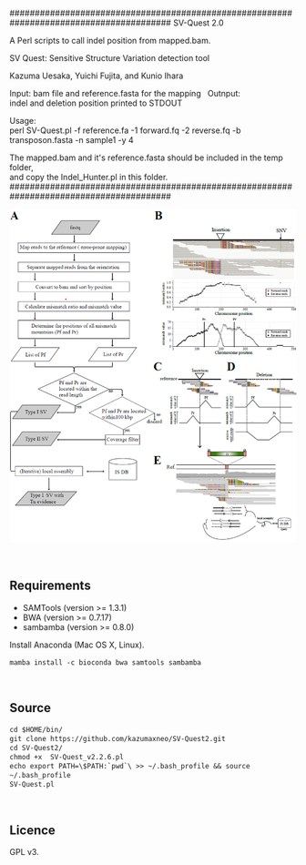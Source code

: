 ######################################################################################## 
SV-Quest 2.0

A Perl scripts to call indel position from mapped.bam.   

SV Quest: Sensitive Structure Variation detection tool

Kazuma Uesaka, Yuichi Fujita, and Kunio Ihara  



Input: 
  bam file and reference.fasta for the mapping   
Outnput:	
  indel and deletion position printed to STDOUT  

Usage:  
  perl SV-Quest.pl -f reference.fa -1 forward.fq -2 reverse.fq -b transposon.fasta -n sample1 -y 4


 The mapped.bam and it's reference.fasta should be included in the temp folder,  
 and copy the Indel_Hunter.pl in this folder.
########################################################################################


<p align="center"><img src="Figure1.png" alt="workflow" width="800"></p>


    
## Requirements  
- SAMTools  (version >= 1.3.1)  
- BWA (version >= 0.7.17)  
- sambamba  (version >= 0.8.0)  



Install Anaconda (Mac OS X, Linux).  

```
mamba install -c bioconda bwa samtools sambamba

```
    


## Source
```
cd $HOME/bin/ 
git clone https://github.com/kazumaxneo/SV-Quest2.git
cd SV-Quest2/
chmod +x  SV-Quest_v2.2.6.pl
echo export PATH=\$PATH:`pwd`\ >> ~/.bash_profile && source ~/.bash_profile
SV-Quest.pl
```
    


## Licence ##

GPL v3.


